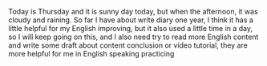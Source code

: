 Today is Thursday and it is sunny day today, but when the afternoon, it was cloudy and raining. So far I have about write diary one year, I think it has a little helpful for my English improving, but it also used a little time in a day, so I will keep going on this, and I also need try to read more English content and write some draft about content conclusion or video tutorial, they are more helpful for me in English speaking practicing
